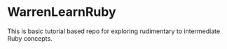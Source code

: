 WarrenLearnRuby
===============

This is basic tutorial based repo for exploring rudimentary to intermediate Ruby concepts. 
